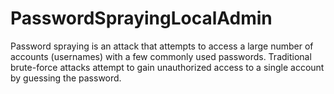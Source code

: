 # PasswordSprayingLocalAdmin
Password spraying is an attack that attempts to access a large number of accounts (usernames) with a few commonly used passwords. Traditional brute-force attacks attempt to gain unauthorized access to a single account by guessing the password.

